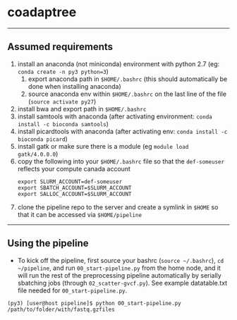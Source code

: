 # coadaptree
-----
## Assumed requirements
1. install an anaconda (not miniconda) environment with python 2.7 (eg: `conda create -n py3 python=3`)
    1. export anaconda path in `$HOME/.bashrc` (this should automatically be done when installing anaconda)
    1. source anaconda env within `$HOME/.bashrc` on the last line of the file (`source activate py27`)
1. install bwa and export path in `$HOME/.bashrc`
1. install samtools with anaconda (after activating environment: `conda install -c bioconda samtools`)
1. install picardtools with anaconda (after activating env: `conda install -c bioconda picard`)
1. install gatk or make sure there is a module (eg `module load gatk/4.0.0.0`)
1. copy the following into your `$HOME/.bashrc` file so that the `def-someuser` reflects your compute canada account
    ```
    export SLURM_ACCOUNT=def-someuser  
    export SBATCH_ACCOUNT=$SLURM_ACCOUNT  
    export SALLOC_ACCOUNT=$SLURM_ACCOUNT
    ```
1. clone the pipeline repo to the server and create a symlink in `$HOME` so that it can be accessed via `$HOME/pipeline`

-----

## Using the pipeline
- To kick off the pipeline, first source your bashrc (`source ~/.bashrc`), `cd ~/pipeline`, and run `00_start-pipeline.py` from the home node, and it will run the rest of the preprocessing pipeline automatically by serially sbatching jobs (through `02_scatter-gvcf.py`). See example datatable.txt file needed for `00_start-pipeline.py`.

`(py3) [user@host pipeline]$ python 00_start-pipeline.py /path/to/folder/with/fastq.gzfiles`
